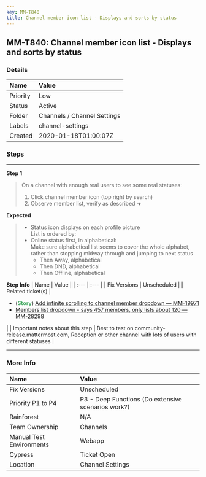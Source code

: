 ```yaml
---
key: MM-T840
title: Channel member icon list - Displays and sorts by status
---
```


## MM-T840: Channel member icon list - Displays and sorts by status

### Details

| Name     | Value                       |
| :------- | :-------------------------- |
| Priority | Low                         |
| Status   | Active                      |
| Folder   | Channels / Channel Settings |
| Labels   | channel-settings            |
| Created  | 2020-01-18T01:00:07Z        |

### Steps

<hr/>

**Step 1**

> <article>On a channel with enough real users to see some real statuses:<ol><li>Click channel member icon (top right by search)</li><li>Observe member list, verify as described ➜</li></ol></article>

**Expected**

> <article><ul><li>Status icon displays on each profile picture<br>List is ordered by:</li><li>Online status first, in alphabetical:<br>Make sure alphabetical list seems to cover the whole alphabet, rather than stopping midway through and jumping to next status<ul><li>Then Away, alphabetical</li><li>Then DND, alphabetical</li><li>Then Offline, alphabetical</li></ul></li></ul></article>

**Step Info**
| Name | Value |
| :--- | :--- |
| Fix Versions | Unscheduled |
| Related ticket(s) | <ul><li>(<strong><span style="color: rgb(65, 168, 95);">Story</span></strong>)&nbsp;<a href="https://mattermost.atlassian.net/browse/MM-19971">Add infinite scrolling to channel member dropdown — MM-19971</a></li><li><a href="https://mattermost.atlassian.net/browse/MM-28298">Members list dropdown - says 457 members, only lists about 120 — MM-28298</a></li></ul> |
| Important notes about this step | Best to test on community-release.mattermost.com, Reception or other channel with lots of users with different statuses |

<hr/>

### More Info

| Name                     | Value                                              |
| :----------------------- | :------------------------------------------------- |
| Fix Versions             | Unscheduled                                        |
| Priority P1 to P4        | P3 - Deep Functions (Do extensive scenarios work?) |
| Rainforest               | N/A                                                |
| Team Ownership           | Channels                                           |
| Manual Test Environments | Webapp                                             |
| Cypress                  | Ticket Open                                        |
| Location                 | Channel Settings                                   |
